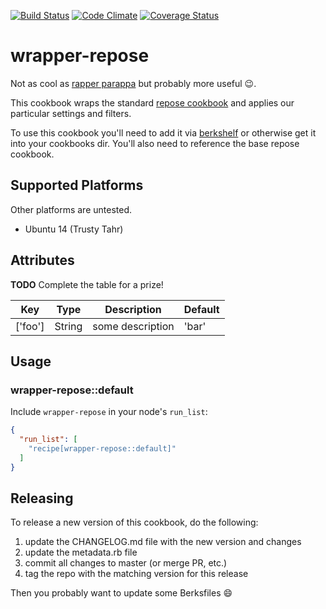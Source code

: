 [![Build Status](https://travis-ci.org/mmi-cookbooks/wrapper-repose.svg)](https://travis-ci.org/mmi-cookbooks/wrapper-repose)
[![Code Climate](https://codeclimate.com/github/mmi-cookbooks/wrapper-repose/badges/gpa.svg)](https://codeclimate.com/github/mmi-cookbooks/wrapper-repose)
[![Coverage Status](https://coveralls.io/repos/mmi-cookbooks/wrapper-repose/badge.svg?branch=master&service=github)](https://coveralls.io/github/mmi-cookbooks/wrapper-repose?branch=master)

# wrapper-repose

Not as cool as [rapper parappa](https://www.youtube.com/watch?v=F5Pm7BL-hyo) but probably more useful :wink:.

This cookbook wraps the standard [repose cookbook](https://github.com/rackerlabs/cookbook-repose) and applies our particular settings and filters.

To use this cookbook you'll need to add it via [berkshelf](http://berkshelf.com/) or otherwise get it into your cookbooks dir.  You'll also need to reference the base repose cookbook.

## Supported Platforms

Other platforms are untested.

- Ubuntu 14 (Trusty Tahr)

## Attributes

**TODO** Complete the table for a prize!

Key | Type | Description | Default
--- | --- | --- | ---
['foo'] | String | some description | 'bar'

## Usage

### wrapper-repose::default

Include `wrapper-repose` in your node's `run_list`:

```json
{
  "run_list": [
    "recipe[wrapper-repose::default]"
  ]
}
```

## Releasing
To release a new version of this cookbook, do the following:

1. update the CHANGELOG.md file with the new version and changes
2. update the metadata.rb file
3. commit all changes to master (or merge PR, etc.)
4. tag the repo with the matching version for this release

Then you probably want to update some Berksfiles :smile:

